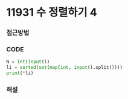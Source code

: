 # 11931 수 정렬하기 4



### 접근방법



### CODE

```python
N = int(input())
li = sorted(set(map(int, input().split())))
print(*li)
```



### 해설

